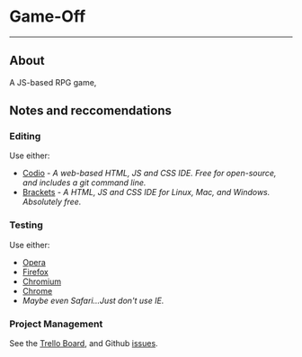 # Game-Off
----------------
## About
A JS-based RPG game, 

## Notes and reccomendations

### Editing
Use either:
 - [Codio](https://codio.com/) - _A web-based HTML, JS and CSS IDE. Free for open-source, and includes a git command line._
 - [Brackets](http://brackets.io) - _A HTML, JS and CSS IDE for Linux, Mac, and Windows. Absolutely free._

### Testing
Use either:
 - [Opera](http://opera.com)
 - [Firefox](http://www.mozilla.org/en-US/firefox/)
 - [Chromium](www.chromium.org/‎)
 - [Chrome](www.google.com/chrome‎)
 - _Maybe even Safari...Just don't use IE._
### Project Management
See the [Trello Board](https://trello.com/b/yhgtZSnd/sidescroller), and Github [issues](https://github.com/arcTheta/game-off-2013/issues).